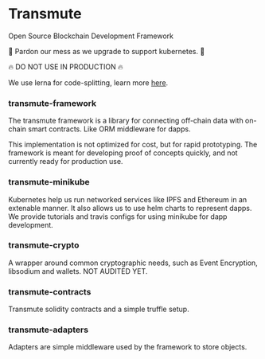 # Transmute

Open Source Blockchain Development Framework

🚧 Pardon our mess as we upgrade to support kubernetes. 🚧

🔥 DO NOT USE IN PRODUCTION 🔥

We use lerna for code-splitting, learn more [here](https://github.com/lerna/lerna).

### transmute-framework

The transmute framework is a library for connecting off-chain data with on-chain smart contracts. Like ORM middleware for dapps. 

This implementation is not optimized for cost, but for rapid prototyping. The framework is meant for developing proof of concepts quickly, and not currently ready for production use.

### transmute-minikube

Kubernetes help us run networked services like IPFS and Ethereum in an extenable manner. It also allows us to use helm charts to represent dapps. We provide tutorials and travis configs for using minikube for dapp development. 

### transmute-crypto

A wrapper around common cryptographic needs, such as Event Encryption, libsodium and wallets. NOT AUDITED YET.

### transmute-contracts

Transmute solidity contracts and a simple truffle setup.

### transmute-adapters

Adapters are simple middleware used by the framework to store objects. 

<!-- 
### Recommended Setup

#### Note: Use npm with this project, yarn does not play nicely with lerna setup.

We provide test infrastructure to run the project, without the need to run a local testnet or ipfs and deploy contracts:

```
npm install -g lerna
git clone https://github.com/transmute-industries/transmute.git
lerna bootstrap
lerna run build --ignore transmute-contracts --ignore transmute-framework --ignore transmute-alpha
lerna run build --scope transmute-framework
```

#### Advanced Setup

If you wish to run everything locally, you can use this minikube setup:

* [Setup Minikube](https://github.com/transmute-industries/transmute/tree/master/tutorials/minikube)
* [Setup IPFS](https://github.com/transmute-industries/transmute/tree/master/tutorials/minikube/ipfs)
* [Setup Ganache-CLI](https://github.com/transmute-industries/transmute/tree/master/tutorials/minikube/ganache-cli)

When using minikube, before running scripts, you will want to export these env vars:

```
export GANACHE_CLI=$(minikube --namespace transmute-testrpc  service transmute-testrpc-ganache-cli --url )
export IPFS_GATEWAY=$(minikube service --url ipfs-gateway --namespace transmute-ipfs)
export IPFS_API=$(minikube service --url ipfs-api --namespace transmute-ipfs)
```

### Compliance Demo

Many compliance use cases involve linking off-chain data to on-chain smart contracts, which can provide an immutable audit log. Such transactions are expensive, but with the transmute framework some cost can be saved through off chain storage, via a hopefully familar redux interface.

In this tutorial, we'll show you how to write events to ethereum smart contracts, and how ReadModels represent the state of a smart contract as it processes each event. ReadModels can be saved to databases and queried over time, and are an interface for off chain services.

You'll learn:

* How to create an eventstore contract.
* How to save an event with an adapter.
* How to use a ReadModel to get a smart contracts state.

To get started, navigate to the `transmute-compliance-demo` directory.

```
cd packages/transmute-compliance-demo
```

Follow the instructions in the [Compliance Demo Read Me](./packages/transmute-compliance-demo) -->
